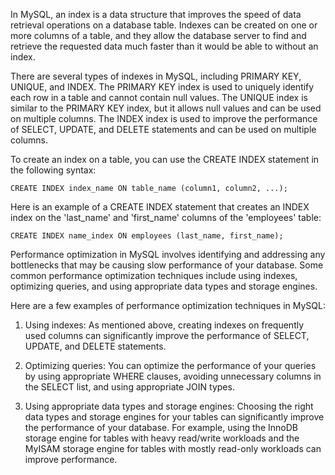 In MySQL, an index is a data structure that improves the speed of data retrieval operations on a database table. Indexes can be created on one or more columns of a table, and they allow the database server to find and retrieve the requested data much faster than it would be able to without an index.

There are several types of indexes in MySQL, including PRIMARY KEY, UNIQUE, and INDEX. The PRIMARY KEY index is used to uniquely identify each row in a table and cannot contain null values. The UNIQUE index is similar to the PRIMARY KEY index, but it allows null values and can be used on multiple columns. The INDEX index is used to improve the performance of SELECT, UPDATE, and DELETE statements and can be used on multiple columns.

To create an index on a table, you can use the CREATE INDEX statement in the following syntax:



`CREATE INDEX index_name
ON table_name (column1, column2, ...);` 

Here is an example of a CREATE INDEX statement that creates an INDEX index on the 'last\_name' and 'first\_name' columns of the 'employees' table:



`CREATE INDEX name_index
ON employees (last_name, first_name);` 

Performance optimization in MySQL involves identifying and addressing any bottlenecks that may be causing slow performance of your database. Some common performance optimization techniques include using indexes, optimizing queries, and using appropriate data types and storage engines.

Here are a few examples of performance optimization techniques in MySQL:

1.  Using indexes: As mentioned above, creating indexes on frequently used columns can significantly improve the performance of SELECT, UPDATE, and DELETE statements.
    
2.  Optimizing queries: You can optimize the performance of your queries by using appropriate WHERE clauses, avoiding unnecessary columns in the SELECT list, and using appropriate JOIN types.
    
3.  Using appropriate data types and storage engines: Choosing the right data types and storage engines for your tables can significantly improve the performance of your database. For example, using the InnoDB storage engine for tables with heavy read/write workloads and the MyISAM storage engine for tables with mostly read-only workloads can improve performance.
